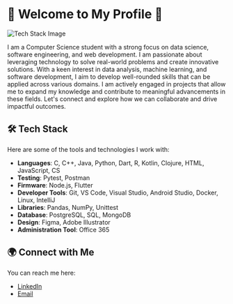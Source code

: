 # 🚀 Welcome to My Profile 👋

![Tech Stack Image](https://media.discordapp.net/attachments/1076299158480236627/1334333058987331626/00fda270-63c9-49af-9992-35407841aa7a.jpg)


I am a Computer Science student with a strong focus on data science, software engineering, and web development. I am passionate about leveraging technology to solve real-world problems and create innovative solutions. With a keen interest in data analysis, machine learning, and software development, I aim to develop well-rounded skills that can be applied across various domains. I am actively engaged in projects that allow me to expand my knowledge and contribute to meaningful advancements in these fields. Let's connect and explore how we can collaborate and drive impactful outcomes.


## 🛠️ Tech Stack
Here are some of the tools and technologies I work with:
- **Languages**: C, C++, Java, Python, Dart, R, Kotlin, Clojure, HTML, JavaScript, CS
- **Testing**: Pytest, Postman
- **Firmware**: Node.js, Flutter
- **Developer Tools**: Git, VS Code, Visual Studio, Android Studio, Docker, Linux, IntelliJ
- **Libraries**: Pandas, NumPy, Unittest
- **Database**: PostgreSQL, SQL, MongoDB
- **Design**: Figma, Adobe Illustrator
- **Administration Tool**: Office 365

## 🌍 Connect with Me
You can reach me here:
- [LinkedIn](https://www.linkedin.com/in/mohammad-mohammad-a74b83188)
- [Email](mailto:mohammad040199ctg@gmail.com)

